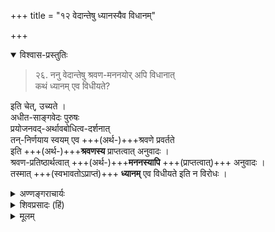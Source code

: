 +++
title = "१२ वेदान्तेषु ध्यानस्यैव विधानम्"

+++

<details open><summary>विश्वास-प्रस्तुतिः</summary>

> २६. ननु वेदान्तेषु श्रवण-मननयोर् अपि विधानात्  
कथं ध्यानम् एव विधीयते?  

इति चेत्, उच्यते ।  
अधीत-साङ्गवेदः पुरुषः  
प्रयोजनवद्-अर्थावबोधित्व-दर्शनात्  
तन्-निर्णयाय स्वयम् एव +++(अर्थ-)+++श्रवणे प्रवर्तते  
इति +++(अर्थ-)+++**श्रवणस्य** प्राप्तत्वात् अनुवादः ।  
श्रवण-प्रतिष्ठार्थत्वात् +++(अर्थ-)+++**मननस्यापि** +++(प्राप्तत्वात्)+++ अनुवादः ।  
तस्मात् +++(स्वभावतोऽप्राप्तं)+++ **ध्यानम्** एव विधीयते इति न विरोधः ।
</details>


<details><summary>अण्णङ्गराचार्यः</summary>

वेदान्तेषु 'श्रोतव्यो मन्तव्य' इति श्रवणमननयोरपि विधानात् कथं ध्यानमेव विधीयत इत्युच्यते इति शङ्का परिहरति **'उच्यते'** इत्यादिना ।  
**'प्रयोजनवदि'**ति । वेदे इत्यादि ।  
**अनुवाद** इति । विधिप्रत्ययस्तु रागप्राप्तस्यैव वैधत्वे झटिति प्रवृत्तिसम्पादकत्वात्सार्थक इति द्रष्टव्यम् । **'ध्यानमेवे'**ति । 'निदिध्यासितव्यो द्रष्टव्य' इति दर्शनसमानाकारत्वविशिष्टं ध्यानविधिरिति हार्द्दम् ।
</details>

<details><summary>शिवप्रसादः (हिं)</summary>

अनुवाद - प्रश्न उठता है 'आत्मा वाऽरे द्रष्टव्यः श्रोतव्यो मन्तव्यो निदिध्यासितव्यः' श्रुति में  
श्रवण एवं मनन का भी विधान किया गया है,  
अतएव विशिष्टाद्वैती कैसे मानते हैं कि  
उक्त श्रुति में केवल ध्यान का ही विधान किया गया है ?  

तो इस शंका का समाधान यह है कि  
साङ्गवेद का जिसने अध्ययन किया है,  
वह प्रयोजनों से युक्त वेदवाक्यों का अर्थ बोधकत्व देखकर,  
उन वाक्यों का अर्थ-निर्णय करने के लिए  
स्वयम् ही उन वाक्यों के अर्थ-श्रवण में प्रवृत्त होता है ।  
इस प्रकार श्रवण के स्वभावतः प्राप्त होने के कारण  
श्रुति श्रवण का अनुवाद करती है।  
श्रुत-अर्थ को मन में स्थिर करने के लिए  
मनन के आवश्यक होने के कारण वह भी प्राप्त अर्थ है,  
अतएव ' मन्तव्यः' श्रुति उसका भी अनुवाद ही करती है ।  

अतएव अप्राप्त अर्थ ध्यान का ही  
श्रुति यहाँ विधान करती है,  
यह मानने में कोई भी विरोध नहीं है ।  
अतएव 'निदिध्यासितव्यः' श्रुति दर्शन-समानाकारत्व-विशिष्ट-ध्यान का विधान करती है,  
विशिष्टाद्वैतियों की यह मान्यता युक्तियुक्त है । 
</details>


<details><summary>मूलम्</summary>

२६. ननु वेदान्तेषु श्रवणमननयोरपि विधानात् कथं ध्यानमेव विधीयते? इति चेत्, उच्यते । अधीतसाङ्गवेदः पुरुषः प्रयोजनवदर्थावबोधित्वदर्शनात् तन्निर्ण- याय स्वयमेव श्रवणे प्रवर्तते इति श्रवणस्य प्राप्तत्वात् अनुवादः । श्रवणप्रतिष्ठार्थ- त्वात् मननस्यापि अनुवादः । तस्मात् ध्यानमेव विधीयते इति न विरोधः ।
</details>


